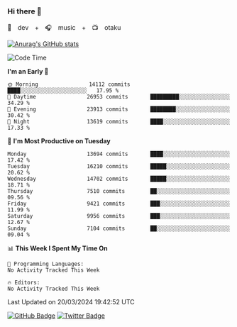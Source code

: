 ### Hi there 👋

🚀　dev　+　🎧　music　+　📺　otaku


[![Anurag's GitHub stats](https://github-readme-stats.vercel.app/api?username=koheitasaka&count_private=true&show_icons=true&theme=monokai)](https://github.com/koheitasaka/github-readme-stats)

<!--START_SECTION:waka-->
![Code Time](http://img.shields.io/badge/Code%20Time-1%2C161%20hrs%2023%20mins-blue)

**I'm an Early 🐤** 

```text
🌞 Morning                14112 commits       ████░░░░░░░░░░░░░░░░░░░░░   17.95 % 
🌆 Daytime                26953 commits       █████████░░░░░░░░░░░░░░░░   34.29 % 
🌃 Evening                23913 commits       ████████░░░░░░░░░░░░░░░░░   30.42 % 
🌙 Night                  13619 commits       ████░░░░░░░░░░░░░░░░░░░░░   17.33 % 
```
📅 **I'm Most Productive on Tuesday** 

```text
Monday                   13694 commits       ████░░░░░░░░░░░░░░░░░░░░░   17.42 % 
Tuesday                  16210 commits       █████░░░░░░░░░░░░░░░░░░░░   20.62 % 
Wednesday                14702 commits       █████░░░░░░░░░░░░░░░░░░░░   18.71 % 
Thursday                 7510 commits        ██░░░░░░░░░░░░░░░░░░░░░░░   09.56 % 
Friday                   9421 commits        ███░░░░░░░░░░░░░░░░░░░░░░   11.99 % 
Saturday                 9956 commits        ███░░░░░░░░░░░░░░░░░░░░░░   12.67 % 
Sunday                   7104 commits        ██░░░░░░░░░░░░░░░░░░░░░░░   09.04 % 
```


📊 **This Week I Spent My Time On** 

```text
💬 Programming Languages: 
No Activity Tracked This Week

🔥 Editors: 
No Activity Tracked This Week
```


 Last Updated on 20/03/2024 19:42:52 UTC
<!--END_SECTION:waka-->

[![GitHub Badge](https://img.shields.io/badge/GitHub-100000?style=for-the-badge&logo=github&logoColor=white)](https://github.com/koheitasaka)
[![Twitter Badge](https://img.shields.io/badge/Twitter-1DA1F2?style=for-the-badge&logo=twitter&logoColor=white)](https://twitter.com/sleep_asleep_)
